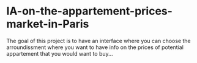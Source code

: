 # IA-on-the-appartement-prices-market-in-Paris
The goal of this project is to have an interface where you can choose the arroundissment where you want to have info on the prices of potential appartement that you would want to buy...
